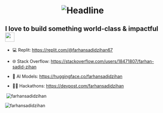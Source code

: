 <h1 align=center>
    <img src="https://readme-typing-svg.herokuapp.com?font=Poppins&size=32&duration=3500&color=C9D1D1FF&center=true&width=600&lines=Hi!;I'm+Zihan" alt="Headline" />
</h1>

## I love to build something world-class & impactful <img src="https://media.giphy.com/media/WUlplcMpOCEmTGBtBW/giphy.gif" width="30">

- 💻 Replit: https://replit.com/@farhansadidzihan67

- 🌐 Stack Overflow: https://stackoverflow.com/users/18471807/farhan-sadid-zihan
  
- 🤖 AI Models: https://huggingface.co/farhansadidzihan
  
- 👨‍💻 Hackathons: https://devpost.com/farhansadidzihan

<p>&nbsp;<img align="center" src="https://github-readme-stats.vercel.app/api?username=farhansadidzihan&show_icons=true&locale=en&theme=radical" alt="farhansadidzihan" /></p>

<p><img align="center" src="https://github-readme-streak-stats.herokuapp.com/?user=farhansadidzihan&theme=radical" alt="farhansadidzihan" /></p>
